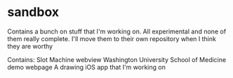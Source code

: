 # sandbox

Contains a bunch on stuff that I'm working on. All experimental and none of them really complete.
I'll move them to their own repository when I think they are worthy

Contains:
Slot Machine webview
Washington University School of Medicine demo webpage
A drawing iOS app that I'm working on
